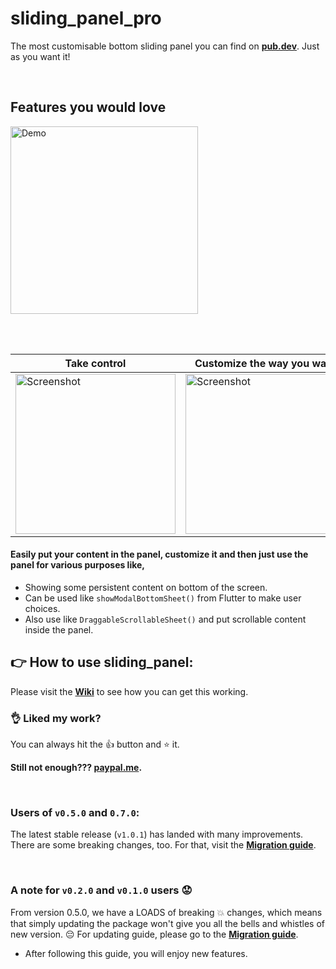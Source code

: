 # sliding_panel_pro

The most customisable bottom sliding panel you can find on [**pub.dev**](https://pub.dev/packages/sliding_panel). Just as you want it!

<br>

Features you would love
---
<img width="300px" alt="Demo" src="https://raw.githubusercontent.com/RaviKavaiya/sliding_panel/master/demo/anim_demo.gif"/>

<br><br>

Take control | Customize the way you want | Various purposes
--- | --- | ---
<img width="256px" alt="Screenshot" src="https://raw.githubusercontent.com/RaviKavaiya/sliding_panel/master/demo/customization.png"/> | <img width="256px" alt="Screenshot" src="https://raw.githubusercontent.com/RaviKavaiya/sliding_panel/master/demo/gradients.png"/> | <img width="256px" alt="Screenshot" src="https://raw.githubusercontent.com/RaviKavaiya/sliding_panel/master/demo/modal.png"/>

#### Easily put your content in the panel, customize it and then just use the panel for various purposes like, 
- Showing some persistent content on bottom of the screen.
- Can be used like `showModalBottomSheet()` from Flutter to make user choices.
- Also use like `DraggableScrollableSheet()` and put scrollable content inside the panel.

## :point_right: How to use sliding_panel:
Please visit the [**Wiki**](https://github.com/RaviKavaiya/sliding_panel/wiki) to see how you can get this working.

### :ok_hand: Liked my work?
You can always hit the :+1: button and :star: it. 

**Still not enough??? [paypal.me](https://www.paypal.me/ravikavaiya).** 

<br>

### Users of `v0.5.0` and `0.7.0`:
The latest stable release (`v1.0.1`) has landed with many improvements. There are some breaking changes, too. For that, visit the [**Migration guide**](https://github.com/RaviKavaiya/sliding_panel/wiki/Migration-guide).

<br>

### A note for `v0.2.0` and `v0.1.0` users :worried:
From version 0.5.0, we have a LOADS of breaking :boom: changes, which means that simply updating the package won't give you all the bells and whistles of new version. :pensive: For updating guide, please go to the [**Migration guide**](https://github.com/RaviKavaiya/sliding_panel/wiki/Migration-guide).
- After following this guide, you will enjoy new features.